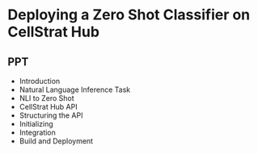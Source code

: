 # Deploying a Zero Shot Classifier on CellStrat Hub

## PPT
- Introduction
- Natural Language Inference Task
- NLI to Zero Shot
- CellStrat Hub API
- Structuring the API
- Initializing
- Integration
- Build and Deployment
